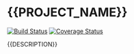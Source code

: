 # {{PROJECT_NAME}}

[![Build Status](https://travis-ci.org/{{VENDOR_PACKAGE}}.svg?branch=master)](https://travis-ci.org/{{VENDOR_PACKAGE}})
[![Coverage Status](https://coveralls.io/repos/github/{{VENDOR_PACKAGE}}/badge.svg?branch=master)](https://coveralls.io/github/{{VENDOR_PACKAGE}}?branch=master)

{{DESCRIPTION}}
